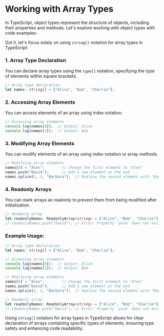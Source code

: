 # Working with Array Types

In TypeScript, object types represent the structure of objects, including their properties and methods. Let's explore working with object types with code examples:

Got it, let's focus solely on using `string[]` notation for array types in TypeScript:

### 1. Array Type Declaration

You can declare array types using the `type[]` notation, specifying the type of elements within square brackets.

```typescript
// Array type declaration
let names: string[] = ["Alice", "Bob", "Charlie"];
```

### 2. Accessing Array Elements

You can access elements of an array using index notation.

```typescript
// Accessing array elements
console.log(names[0]);  // Output: Alice
console.log(names[1]);  // Output: Bob
```

### 3. Modifying Array Elements

You can modify elements of an array using index notation or array methods.

```typescript
// Modifying array elements
names[0] = "Alex";        // Change the first element to "Alex"
names.push("David");      // Add a new element at the end
names.splice(1, 1, "Barbara");  // Replace the second element with "Barbara"
```

### 4. Readonly Arrays

You can mark arrays as readonly to prevent them from being modified after initialization.

```typescript
// Readonly array
let readonlyNames: ReadonlyArray<string> = ["Alice", "Bob", "Charlie"];
// readonlyNames.push("David"); // Error: Property 'push' does not exist on type 'readonly string[]'
```

### Example Usage:

```typescript
// Array type declaration
let names: string[] = ["Alice", "Bob", "Charlie"];

// Accessing array elements
console.log(names[0]);  // Output: Alice
console.log(names[1]);  // Output: Bob

// Modifying array elements
names[0] = "Alex";        // Change the first element to "Alex"
names.push("David");      // Add a new element at the end
names.splice(1, 1, "Barbara");  // Replace the second element with "Barbara"

// Readonly array
let readonlyNames: ReadonlyArray<string> = ["Alice", "Bob", "Charlie"];
// readonlyNames.push("David"); // Error: Property 'push' does not exist on type 'readonly string[]'
```

Using `string[]` notation for array types in TypeScript allows for clear declaration of arrays containing specific types of elements, ensuring type safety and enhancing code readability.